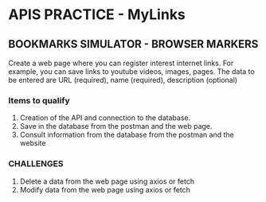 # APIS PRACTICE - MyLinks

## BOOKMARKS SIMULATOR - BROWSER MARKERS

Create a web page where you can register interest internet links.
For example, you can save links to youtube videos, images, pages.
The data to be entered are URL (required), name (required), description (optional)

### Items to qualify

1. Creation of the API and connection to the database.
2. Save in the database from the postman and the web page.
3. Consult information from the database from the postman and the website

### CHALLENGES

1. Delete a data from the web page using axios or fetch
2. Modify data from the web page using axios or fetch
